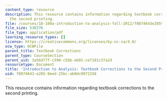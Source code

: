 ```yaml
---
content_type: resource
description: This resource contains information regarding textbook corrections to
  the second printing.
file: /courses/18-100a-introduction-to-analysis-fall-2012/f0874643e2859eed25bcab0dc0972158_MIT18_100AF12_Co2ndprint.pdf
file_size: 530376
file_type: application/pdf
learning_resource_types: []
license: https://creativecommons.org/licenses/by-nc-sa/4.0/
ocw_type: OCWFile
parent_title: Textbook Corrections
parent_type: CourseSection
parent_uid: 3a56d77f-c590-c5bb-eb01-ce7101c37a2d
resourcetype: Document
title: 'Introduction to Analysis: Textbook Corrections to the Second Printing'
uid: f0874643-e285-9eed-25bc-ab0dc0972158
---
```

This resource contains information regarding textbook corrections to the second printing.